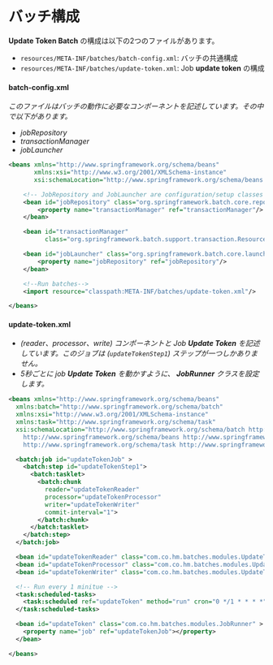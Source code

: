 # バッチ構成  

__Update Token Batch__ の構成は以下の2つのファイルがあります。    

* `resources/META-INF/batches/batch-config.xml`: バッチの共通構成    
* `resources/META-INF/batches/update-token.xml`: Job __update token__ の構成 

#### batch-config.xml  

_このファイルはバッチの動作に必要なコンポーネントを記述しています。その中で以下があります。_    

* _jobRepository_    
* _transactionManager_    
* _jobLauncher_   

```xml
<beans xmlns="http://www.springframework.org/schema/beans"
       xmlns:xsi="http://www.w3.org/2001/XMLSchema-instance"
       xsi:schemaLocation="http://www.springframework.org/schema/beans http://www.springframework.org/schema/beans/spring-beans-4.3.xsd http://www.springframework.org/schema/batch http://www.springframework.org/schema/batch/spring-batch.xsd http://www.springframework.org/schema/task http://www.springframework.org/schema/task/spring-task.xsd">

    <!-- JobRepository and JobLauncher are configuration/setup classes -->
    <bean id="jobRepository" class="org.springframework.batch.core.repository.support.MapJobRepositoryFactoryBean">
        <property name="transactionManager" ref="transactionManager"/>
    </bean>

    <bean id="transactionManager"
          class="org.springframework.batch.support.transaction.ResourcelessTransactionManager"/>

    <bean id="jobLauncher" class="org.springframework.batch.core.launch.support.SimpleJobLauncher">
        <property name="jobRepository" ref="jobRepository"/>
    </bean>

    <!--Run batches-->
    <import resource="classpath:META-INF/batches/update-token.xml"/>

</beans>
```

#### update-token.xml  


* _(reader、processor、write) コンポーネントと Job __Update Token__ を記述しています。このジョブは (`updateTokenStep1`) ステップが一つしかありません。_      
* _5秒ごとに job __Update Token__ を動かすように、 __JobRunner__ クラスを設定します。_  


```xml
<beans xmlns="http://www.springframework.org/schema/beans"
  xmlns:batch="http://www.springframework.org/schema/batch"
  xmlns:xsi="http://www.w3.org/2001/XMLSchema-instance"
  xmlns:task="http://www.springframework.org/schema/task"
  xsi:schemaLocation="http://www.springframework.org/schema/batch http://www.springframework.org/schema/batch/spring-batch-3.0.xsd
    http://www.springframework.org/schema/beans http://www.springframework.org/schema/beans/spring-beans-4.3.xsd
    http://www.springframework.org/schema/task http://www.springframework.org/schema/task/spring-task-4.3.xsd">

  <batch:job id="updateTokenJob" >
    <batch:step id="updateTokenStep1">
      <batch:tasklet>
        <batch:chunk
          reader="updateTokenReader"
          processor="updateTokenProcessor"
          writer="updateTokenWriter"
          commit-interval="1">
        </batch:chunk>
      </batch:tasklet>
    </batch:step>
  </batch:job>

  <bean id="updateTokenReader" class="com.co.hm.batches.modules.UpdateToken.UpdateTokenReader"/>
  <bean id="updateTokenProcessor" class="com.co.hm.batches.modules.UpdateToken.UpdateTokenProcessor" />
  <bean id="updateTokenWriter" class="com.co.hm.batches.modules.UpdateToken.UpdateTokenWriter" />

  <!-- Run every 1 minitue -->
  <task:scheduled-tasks>
    <task:scheduled ref="updateToken" method="run" cron="0 */1 * * * *" />
  </task:scheduled-tasks>

  <bean id="updateToken" class="com.co.hm.batches.modules.JobRunner" >
    <property name="job" ref="updateTokenJob"></property>
  </bean>

</beans>
```
